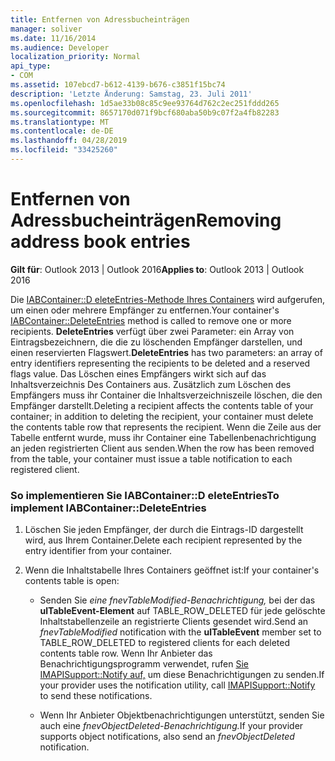 ```yaml
---
title: Entfernen von Adressbucheinträgen
manager: soliver
ms.date: 11/16/2014
ms.audience: Developer
localization_priority: Normal
api_type:
- COM
ms.assetid: 107ebcd7-b612-4139-b676-c3851f15bc74
description: 'Letzte Änderung: Samstag, 23. Juli 2011'
ms.openlocfilehash: 1d5ae33b08c85c9ee93764d762c2ec251fddd265
ms.sourcegitcommit: 8657170d071f9bcf680aba50b9c07f2a4fb82283
ms.translationtype: MT
ms.contentlocale: de-DE
ms.lasthandoff: 04/28/2019
ms.locfileid: "33425260"
---
```

# <a name="removing-address-book-entries"></a><span data-ttu-id="3113d-103">Entfernen von Adressbucheinträgen</span><span class="sxs-lookup"><span data-stu-id="3113d-103">Removing address book entries</span></span>
  
<span data-ttu-id="3113d-104">**Gilt für**: Outlook 2013 | Outlook 2016</span><span class="sxs-lookup"><span data-stu-id="3113d-104">**Applies to**: Outlook 2013 | Outlook 2016</span></span> 
  
<span data-ttu-id="3113d-105">Die [IABContainer::D eleteEntries-Methode Ihres Containers](iabcontainer-deleteentries.md) wird aufgerufen, um einen oder mehrere Empfänger zu entfernen.</span><span class="sxs-lookup"><span data-stu-id="3113d-105">Your container's [IABContainer::DeleteEntries](iabcontainer-deleteentries.md) method is called to remove one or more recipients.</span></span> <span data-ttu-id="3113d-106">**DeleteEntries** verfügt über zwei Parameter: ein Array von Eintragsbezeichnern, die die zu löschenden Empfänger darstellen, und einen reservierten Flagswert.</span><span class="sxs-lookup"><span data-stu-id="3113d-106">**DeleteEntries** has two parameters: an array of entry identifiers representing the recipients to be deleted and a reserved flags value.</span></span> <span data-ttu-id="3113d-107">Das Löschen eines Empfängers wirkt sich auf das Inhaltsverzeichnis Des Containers aus. Zusätzlich zum Löschen des Empfängers muss ihr Container die Inhaltsverzeichniszeile löschen, die den Empfänger darstellt.</span><span class="sxs-lookup"><span data-stu-id="3113d-107">Deleting a recipient affects the contents table of your container; in addition to deleting the recipient, your container must delete the contents table row that represents the recipient.</span></span> <span data-ttu-id="3113d-108">Wenn die Zeile aus der Tabelle entfernt wurde, muss ihr Container eine Tabellenbenachrichtigung an jeden registrierten Client aus senden.</span><span class="sxs-lookup"><span data-stu-id="3113d-108">When the row has been removed from the table, your container must issue a table notification to each registered client.</span></span> 
  
### <a name="to-implement-iabcontainerdeleteentries"></a><span data-ttu-id="3113d-109">So implementieren Sie IABContainer::D eleteEntries</span><span class="sxs-lookup"><span data-stu-id="3113d-109">To implement IABContainer::DeleteEntries</span></span>
  
1. <span data-ttu-id="3113d-110">Löschen Sie jeden Empfänger, der durch die Eintrags-ID dargestellt wird, aus Ihrem Container.</span><span class="sxs-lookup"><span data-stu-id="3113d-110">Delete each recipient represented by the entry identifier from your container.</span></span>
    
2. <span data-ttu-id="3113d-111">Wenn die Inhaltstabelle Ihres Containers geöffnet ist:</span><span class="sxs-lookup"><span data-stu-id="3113d-111">If your container's contents table is open:</span></span>
    
   - <span data-ttu-id="3113d-112">Senden Sie  _eine fnevTableModified-Benachrichtigung,_ bei der das **ulTableEvent-Element** auf TABLE_ROW_DELETED für jede gelöschte Inhaltstabellenzeile an registrierte Clients gesendet wird.</span><span class="sxs-lookup"><span data-stu-id="3113d-112">Send an  _fnevTableModified_ notification with the **ulTableEvent** member set to TABLE_ROW_DELETED to registered clients for each deleted contents table row.</span></span> <span data-ttu-id="3113d-113">Wenn Ihr Anbieter das Benachrichtigungsprogramm verwendet, rufen [Sie IMAPISupport::Notify auf,](imapisupport-notify.md) um diese Benachrichtigungen zu senden.</span><span class="sxs-lookup"><span data-stu-id="3113d-113">If your provider uses the notification utility, call [IMAPISupport::Notify](imapisupport-notify.md) to send these notifications.</span></span> 
    
   - <span data-ttu-id="3113d-114">Wenn Ihr Anbieter Objektbenachrichtigungen unterstützt, senden Sie auch eine _fnevObjectDeleted-Benachrichtigung._</span><span class="sxs-lookup"><span data-stu-id="3113d-114">If your provider supports object notifications, also send an  _fnevObjectDeleted_ notification.</span></span> 
    

